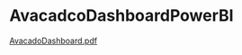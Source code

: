 # AvacadcoDashboardPowerBI 


[AvacadoDashboard.pdf](https://github.com/warrenduong/AvacadcoDashboardPowerBI/files/10007161/AvacadoDashboard.pdf)
